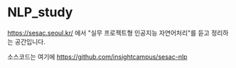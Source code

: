 # NLP_study

https://sesac.seoul.kr/ 에서 "실무 프로젝트형 인공지능 자연어처리"를 듣고 정리하는 공간입니다. 

소스코드는 여기에
https://github.com/insightcampus/sesac-nlp
